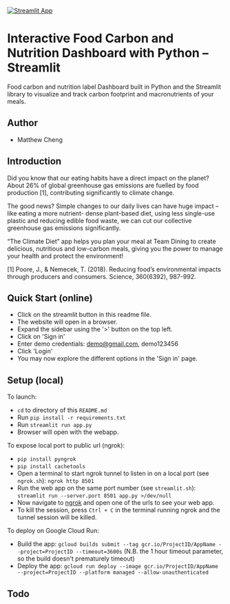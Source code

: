 [![Streamlit App](https://static.streamlit.io/badges/streamlit_badge_black_white.svg)](https://share.streamlit.io/ikitcheng/ourfood/app.py)

# Interactive Food Carbon and Nutrition Dashboard with Python – Streamlit

Food carbon and nutrition label Dashboard built in Python and the Streamlit library to visualize and track carbon footprint and macronutrients of your meals.

## Author
- Matthew Cheng 

## Introduction
Did you know that our eating habits have a direct impact on the planet? About 26% of global greenhouse gas emissions are fuelled by food production [1], contributing significantly to climate change. 

The good news? Simple changes to our daily lives can have huge impact – like eating a more nutrient- dense plant-based diet, using less single-use plastic and reducing edible food waste, we can cut our collective greenhouse gas emissions significantly. 

“The Climate Diet” app helps you plan your meal at Team Dining to create delicious, nutritious and low-carbon meals, giving you the power to manage your health and protect the environment! 

[1] Poore, J., & Nemecek, T. (2018). Reducing food’s environmental impacts through producers and consumers. Science, 360(6392), 987-992.

## Quick Start (online)
* Click on the streamlit button in this readme file. 
* The website will open in a browser. 
* Expand the sidebar using the '>' button on the top left.
* Click on 'Sign in'
* Enter demo credentials: demo@gmail.com, demo123456
* Click 'Login'
* You may now explore the different options in the 'Sign in' page.

## Setup (local)
To launch:
* `cd` to directory of this `README.md`
* Run `pip install -r requirements.txt`
* Run `streamlit run app.py`
* Browser will open with the webapp.

To expose local port to public url (ngrok):
* `pip install pyngrok`
* `pip install cachetools`
* Open a terminal to start ngrok tunnel to listen in on a local port (see `ngrok.sh`): `ngrok http 8501`
* Run the web app on the same port number (see `streamlit.sh`): `streamlit run --server.port 8501 app.py >/dev/null`
* Now navigate to [ngrok](https://dashboard.ngrok.com/cloud-edge/status) and open one of the urls to see your web app.
* To kill the session, press `Ctrl + C` in the terminal running ngrok and the tunnel session will be killed. 

To deploy on Google Cloud Run:
* Build the app: `gcloud builds submit --tag gcr.io/ProjectID/AppName --project=ProjectID --timeout=3600s` (N.B. the 1 hour timeout parameter, so the build doesn't prematurely timeout)
* Deploy the app: `gcloud run deploy --image gcr.io/ProjectID/AppName --project=ProjectID --platform managed --allow-unauthenticated`


## Todo
